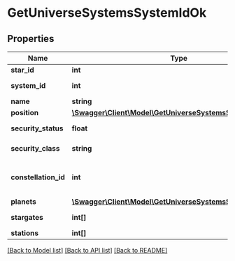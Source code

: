 # GetUniverseSystemsSystemIdOk

## Properties
Name | Type | Description | Notes
------------ | ------------- | ------------- | -------------
**star_id** | **int** | star_id integer | 
**system_id** | **int** | system_id integer | 
**name** | **string** | name string | 
**position** | [**\Swagger\Client\Model\GetUniverseSystemsSystemIdPosition**](GetUniverseSystemsSystemIdPosition.md) |  | 
**security_status** | **float** | security_status number | 
**security_class** | **string** | security_class string | [optional] 
**constellation_id** | **int** | The constellation this solar system is in | 
**planets** | [**\Swagger\Client\Model\GetUniverseSystemsSystemIdPlanet[]**](GetUniverseSystemsSystemIdPlanet.md) | planets array | 
**stargates** | **int[]** | stargates array | [optional] 
**stations** | **int[]** | stations array | [optional] 

[[Back to Model list]](../README.md#documentation-for-models) [[Back to API list]](../README.md#documentation-for-api-endpoints) [[Back to README]](../README.md)


